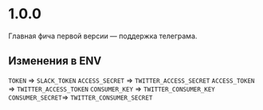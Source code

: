 # 1.0.0

Главная фича первой версии — поддержка телеграма.

## Изменения в ENV

`TOKEN` => `SLACK_TOKEN`
`ACCESS_SECRET`  => `TWITTER_ACCESS_SECRET`
`ACCESS_TOKEN`   => `TWITTER_ACCESS_TOKEN`
`CONSUMER_KEY`   => `TWITTER_CONSUMER_KEY`
`CONSUMER_SECRET`=> `TWITTER_CONSUMER_SECRET`
